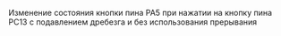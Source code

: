 Изменение состояния кнопки пина PA5 при нажатии на кнопку пина PC13 с подавлением дребезга и без использования прерывания 
